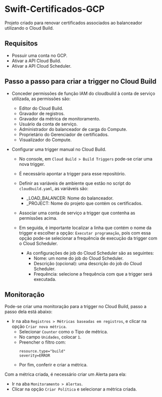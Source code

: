# Swift-Certificados-GCP

Projeto criado para renovar certificados associados ao balanceador utilizando o Cloud Build.

## Requisitos
- Possuir uma conta no GCP.
- Ativar a API Cloud Build.
- Ativar a API Cloud Scheduler.

## Passo a passo para criar a trigger no Cloud Build

- Conceder permissões de função IAM do cloudbuild à conta de serviço utilizada, as permissões são:
    - Editor do Cloud Build.
    - Gravador de registros.
    - Gravador da métrica de monitoramento.
    - Usuário da conta de serviço.
    - Administrador do balanceador de carga do Compute.
    - Proprietário do Gerenciador de certificados.
    - Visualizador do Compute.

- Configurar uma trigger manual no Cloud Build.
    - No console, em ```Cloud Build > Build Triggers``` pode-se criar uma nova trigger. 

    - É necessário apontar a trigger para esse repositório.

    - Definir as variáveis de ambiente que estão no script do ```cloudbuild.yaml```, as variáveis são:
        - _LOAD_BALANCER: Nome do balanceador.
        - _PROJECT: Nome do projeto que contém os certificados.
    
    - Associar uma conta de serviço a trigger que contenha as permissões acima.

    - Em seguida, é importante localizar a linha que contém o nome da trigger e escolher a opção: ```Executar programação```, pois com essa opção pode-se selecionar a frequência de execução da trigger com o Cloud Scheduler.
        - As configurações de job do Cloud Scheduler são as seguintes:
            - Nome: um nome do job do Cloud Scheduler.
            - Descrição (opcional): uma descrição do job do Cloud Scheduler.
            - Frequência: selecione a frequência com que a trigger será executada.

## Monitoração

Pode-se criar uma monitoração para a trigger no Cloud Build, passo a passo dela está abaixo:

- Ir na aba ```Registros > Métricas baseadas em registros```, e clicar na opção ```Criar nova métrica```.
    - Selecionar ```Counter``` como o Tipo de métrica.
    - No campo ```Unidades```, colocar ```1```.
    - Preencher o filtro com: 
        ```
        resource.type="build" 
        severity=ERROR 
        ```
    - Por fim, conferir e criar a métrica.

Com a métrica criada, é necessário criar um Alerta para ela:
- Ir na aba ```Monitoramento > Alertas```.
- Clicar na opção ```Criar Política``` e selecionar a métrica criada.